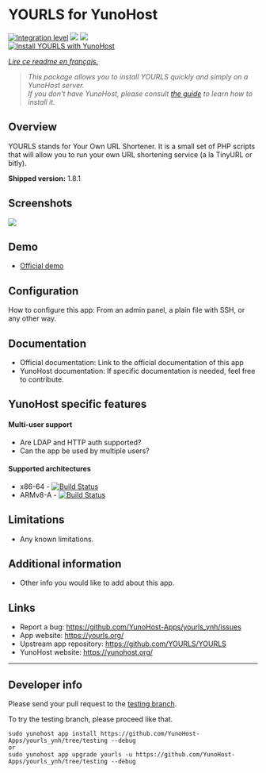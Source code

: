 # YOURLS for YunoHost

[![Integration level](https://dash.yunohost.org/integration/yourls.svg)](https://dash.yunohost.org/appci/app/yourls) ![](https://ci-apps.yunohost.org/ci/badges/yourls.status.svg) ![](https://ci-apps.yunohost.org/ci/badges/yourls.maintain.svg)  
[![Install YOURLS with YunoHost](https://install-app.yunohost.org/install-with-yunohost.svg)](https://install-app.yunohost.org/?app=yourls)

*[Lire ce readme en français.](./README_fr.md)*

> *This package allows you to install YOURLS quickly and simply on a YunoHost server.  
If you don't have YunoHost, please consult [the guide](https://yunohost.org/#/install) to learn how to install it.*

## Overview
YOURLS stands for Your Own URL Shortener. It is a small set of PHP scripts that will allow you to run your own URL shortening service (a la TinyURL or bitly).

**Shipped version:** 1.8.1

## Screenshots

![](https://yourls.org/images/stats-anim.gif)

## Demo

* [Official demo](https://yourls.org/cookie+)

## Configuration

How to configure this app: From an admin panel, a plain file with SSH, or any other way.

## Documentation

 * Official documentation: Link to the official documentation of this app
 * YunoHost documentation: If specific documentation is needed, feel free to contribute.

## YunoHost specific features

#### Multi-user support

 * Are LDAP and HTTP auth supported?
 * Can the app be used by multiple users?

#### Supported architectures

* x86-64 - [![Build Status](https://ci-apps.yunohost.org/ci/logs/yourls%20%28Apps%29.svg)](https://ci-apps.yunohost.org/ci/apps/yourls/)
* ARMv8-A - [![Build Status](https://ci-apps-arm.yunohost.org/ci/logs/yourls%20%28Apps%29.svg)](https://ci-apps-arm.yunohost.org/ci/apps/yourls/)

## Limitations

* Any known limitations.

## Additional information

* Other info you would like to add about this app.

## Links

 * Report a bug: https://github.com/YunoHost-Apps/yourls_ynh/issues
 * App website: https://yourls.org/
 * Upstream app repository: https://github.com/YOURLS/YOURLS
 * YunoHost website: https://yunohost.org/

---

## Developer info

Please send your pull request to the [testing branch](https://github.com/YunoHost-Apps/yourls_ynh/tree/testing).

To try the testing branch, please proceed like that.
```
sudo yunohost app install https://github.com/YunoHost-Apps/yourls_ynh/tree/testing --debug
or
sudo yunohost app upgrade yourls -u https://github.com/YunoHost-Apps/yourls_ynh/tree/testing --debug
```
